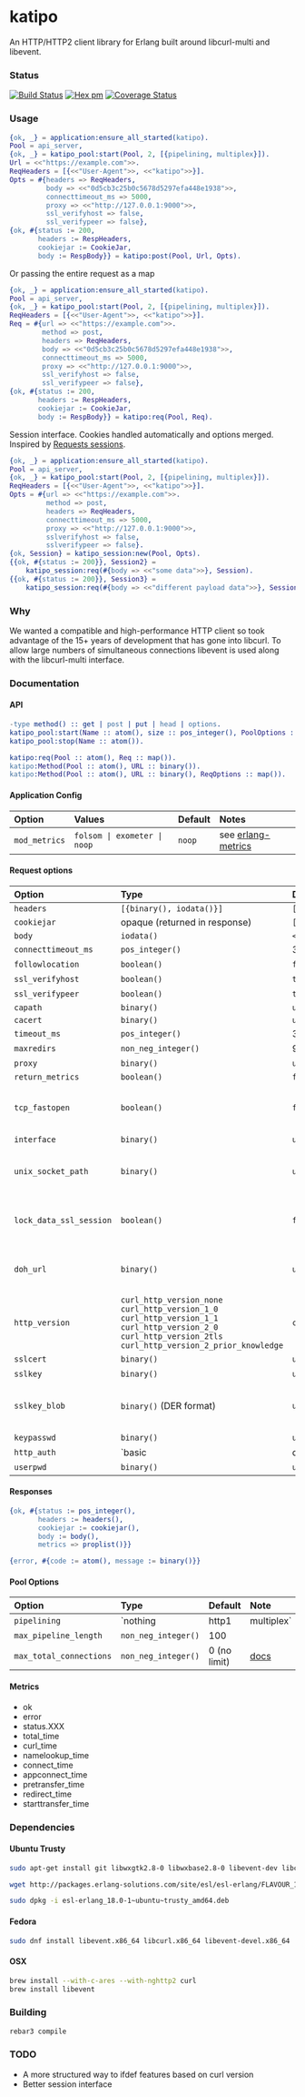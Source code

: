 katipo
=====

An HTTP/HTTP2 client library for Erlang built around libcurl-multi and libevent.

### Status

[![Build Status][travis_ci_image]][travis_ci]
[![Hex pm](http://img.shields.io/hexpm/v/katipo.svg?style=flat)](https://hex.pm/packages/katipo)
[![Coverage Status](https://coveralls.io/repos/github/puzza007/katipo/badge.svg?branch=master)](https://coveralls.io/github/puzza007/katipo?branch=master)

### Usage

```erlang
{ok, _} = application:ensure_all_started(katipo).
Pool = api_server,
{ok, _} = katipo_pool:start(Pool, 2, [{pipelining, multiplex}]).
Url = <<"https://example.com">>.
ReqHeaders = [{<<"User-Agent">>, <<"katipo">>}].
Opts = #{headers => ReqHeaders,
         body => <<"0d5cb3c25b0c5678d5297efa448e1938">>,
         connecttimeout_ms => 5000,
         proxy => <<"http://127.0.0.1:9000">>,
         ssl_verifyhost => false,
         ssl_verifypeer => false},
{ok, #{status := 200,
       headers := RespHeaders,
       cookiejar := CookieJar,
       body := RespBody}} = katipo:post(Pool, Url, Opts).
```

Or passing the entire request as a map

```erlang
{ok, _} = application:ensure_all_started(katipo).
Pool = api_server,
{ok, _} = katipo_pool:start(Pool, 2, [{pipelining, multiplex}]).
ReqHeaders = [{<<"User-Agent">>, <<"katipo">>}].
Req = #{url => <<"https://example.com">>.
        method => post,
        headers => ReqHeaders,
        body => <<"0d5cb3c25b0c5678d5297efa448e1938">>,
        connecttimeout_ms => 5000,
        proxy => <<"http://127.0.0.1:9000">>,
        ssl_verifyhost => false,
        ssl_verifypeer => false},
{ok, #{status := 200,
       headers := RespHeaders,
       cookiejar := CookieJar,
       body := RespBody}} = katipo:req(Pool, Req).
```

Session interface. Cookies handled automatically and options merged. Inspired by [Requests sessions](http://docs.python-requests.org/en/latest/user/advanced/#session-objects).

```erlang
{ok, _} = application:ensure_all_started(katipo).
Pool = api_server,
{ok, _} = katipo_pool:start(Pool, 2, [{pipelining, multiplex}]).
ReqHeaders = [{<<"User-Agent">>, <<"katipo">>}].
Opts = #{url => <<"https://example.com">>.
         method => post,
         headers => ReqHeaders,
         connecttimeout_ms => 5000,
         proxy => <<"http://127.0.0.1:9000">>,
         sslverifyhost => false,
         sslverifypeer => false}.
{ok, Session} = katipo_session:new(Pool, Opts).
{{ok, #{status := 200}}, Session2} =
    katipo_session:req(#{body => <<"some data">>}, Session).
{{ok, #{status := 200}}, Session3} =
    katipo_session:req(#{body => <<"different payload data">>}, Session2).
```

### Why

We wanted a compatible and high-performance HTTP client so took
advantage of the 15+ years of development that has gone into libcurl.
To allow large numbers of simultaneous connections libevent is used
along with the libcurl-multi interface.

### Documentation

#### API

```erlang
-type method() :: get | post | put | head | options.
katipo_pool:start(Name :: atom(), size :: pos_integer(), PoolOptions :: proplist()).
katipo_pool:stop(Name :: atom()).

katipo:req(Pool :: atom(), Req :: map()).
katipo:Method(Pool :: atom(), URL :: binary()).
katipo:Method(Pool :: atom(), URL :: binary(), ReqOptions :: map()).

```

#### Application Config
| Option | Values | Default | Notes |
|:-------|:-------|:--------|:------|
| `mod_metrics` | <code>folsom &#124; exometer &#124; noop</code> | `noop` | see [erlang-metrics](https://github.com/benoitc/erlang-metrics) |

#### Request options

| Option                  | Type                          | Default     | Notes                                                                               |
|:------------------------|:------------------------------|:------------|:------------------------------------------------------------------------------------|
| `headers`               | `[{binary(), iodata()}]`      | `[]`        |                                                                                     |
| `cookiejar`             | opaque (returned in response) | `[]`        |                                                                                     |
| `body`                  | `iodata()`                    | `<<>>`      |                                                                                     |
| `connecttimeout_ms`     | `pos_integer()`               | 30000       | [docs](https://curl.haxx.se/libcurl/c/CURLOPT_CONNECTTIMEOUT.html)                  |
| `followlocation`        | `boolean()`                   | `false`     | [docs](https://curl.haxx.se/libcurl/c/CURLOPT_FOLLOWLOCATION.html)                  |
| `ssl_verifyhost`        | `boolean()`                   | `true`      | [docs](https://curl.haxx.se/libcurl/c/CURLOPT_SSL_VERIFYHOST.html)                  |
| `ssl_verifypeer`        | `boolean()`                   | `true`      | [docs](https://curl.haxx.se/libcurl/c/CURLOPT_SSL_VERIFYPEER.html)                  |
| `capath`                | `binary()`                    | `undefined` |                                                                                     |
| `cacert`                | `binary()`                    | `undefined` |                                                                                     |
| `timeout_ms`            | `pos_integer()`               | 30000       |                                                                                     |
| `maxredirs`             | `non_neg_integer()`           | 9           |                                                                                     |
| `proxy`                 | `binary()`                    | `undefined` | [docs](https://curl.haxx.se/libcurl/c/CURLOPT_PROXY.html)                           |
| `return_metrics`        | `boolean()`                   | `false`     |                                                                                     |
| `tcp_fastopen`          | `boolean()`                   | `false`     | [docs](https://curl.haxx.se/libcurl/c/CURLOPT_TCP_FASTOPEN.html) curl >= 7.49.0     |
| `interface`             | `binary()`                    | `undefined` | [docs](https://curl.haxx.se/libcurl/c/CURLOPT_INTERFACE.html)                       |
| `unix_socket_path`      | `binary()`                    | `undefined` | [docs](https://curl.haxx.se/libcurl/c/CURLOPT_UNIX_SOCKET_PATH.html) curl >= 7.40.0 |
| `lock_data_ssl_session` | `boolean()`                   | `false`     | [docs](https://curl.haxx.se/libcurl/c/curl_share_setopt.html) curl >= 7.23.0        |
| `doh_url`               | `binary()`                    | `undefined` | [docs](https://curl.haxx.se/libcurl/c/CURLOPT_DOH_URL.html) curl >= 7.62.0          |
| `http_version`          | `curl_http_version_none` <br> `curl_http_version_1_0` <br> `curl_http_version_1_1` <br> `curl_http_version_2_0` <br> `curl_http_version_2tls` <br> `curl_http_version_2_prior_knowledge` | `curl_http_version_none` | [docs](https://curl.haxx.se/libcurl/c/CURLOPT_HTTP_VERSION.html) curl >= 7.62.0 |
| `sslcert`               | `binary()`                    | `undefined` | [docs](https://curl.haxx.se/libcurl/c/CURLOPT_SSLCERT.html)                         |
| `sslkey`                | `binary()`                    | `undefined` | [docs](https://curl.haxx.se/libcurl/c/CURLOPT_SSLKEY.html)                          |
| `sslkey_blob`           | `binary()` (DER format)       | `undefined` | [docs](https://curl.haxx.se/libcurl/c/CURLOPT_SSLKEY_BLOB.html) curl >= 7.71.0      |
| `keypasswd`             | `binary()`                    | `undefined` | [docs](https://curl.haxx.se/libcurl/c/CURLOPT_KEYPASSWD.html)                       |
| `http_auth`             | `basic | digest | ntlm`       | `undefined` | [docs](https://curl.haxx.se/libcurl/c/CURLOPT_HTTPAUTH.html)                        |
| `userpwd`               | `binary()`                    | `undefined` | [docs](https://curl.haxx.se/libcurl/c/CURLOPT_USERPWD.html)                         |

#### Responses

```erlang
{ok, #{status := pos_integer(),
       headers := headers(),
       cookiejar := cookiejar(),
       body := body(),
       metrics => proplist()}}

{error, #{code := atom(), message := binary()}}
```

#### Pool Options

| Option                  | Type                          | Default      | Note                                                                                           |
|:------------------------|:------------------------------|:-------------|:-----------------------------------------------------------------------------------------------|
| `pipelining`            | `nothing | http1 | multiplex` | `nothing`    | HTTP pipelining [CURLMOPT_PIPELINING](https://curl.haxx.se/libcurl/c/CURLMOPT_PIPELINING.html) |
| `max_pipeline_length`   | `non_neg_integer()`           | 100          |                                                                                                |
| `max_total_connections` | `non_neg_integer()`           | 0 (no limit) | [docs](https://curl.haxx.se/libcurl/c/CURLMOPT_MAX_TOTAL_CONNECTIONS.html)                     |

#### Metrics

* ok
* error
* status.XXX
* total_time
* curl_time
* namelookup_time
* connect_time
* appconnect_time
* pretransfer_time
* redirect_time
* starttransfer_time

### Dependencies

#### Ubuntu Trusty

```sh
sudo apt-get install git libwxgtk2.8-0 libwxbase2.8-0 libevent-dev libcurl4-openssl-dev libcurl4-openssl-dev

wget http://packages.erlang-solutions.com/site/esl/esl-erlang/FLAVOUR_1_esl/esl-erlang_18.0-1~ubuntu~trusty_amd64.deb

sudo dpkg -i esl-erlang_18.0-1~ubuntu~trusty_amd64.deb
```
#### Fedora

```sh
sudo dnf install libevent.x86_64 libcurl.x86_64 libevent-devel.x86_64
```

#### OSX

```sh
brew install --with-c-ares --with-nghttp2 curl
brew install libevent
```

### Building

```sh
rebar3 compile
```

### TODO

* A more structured way to ifdef features based on curl version
* Better session interface

[travis_ci]: https://travis-ci.org/puzza007/katipo
[travis_ci_image]: https://travis-ci.org/puzza007/katipo.png
